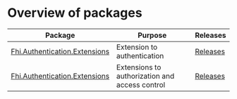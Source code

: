 # Overview of packages

|Package|Purpose|Releases|
|---|---|---|
|[Fhi.Authentication.Extensions](https://www.nuget.org/packages/Fhi.Authentication.Extensions)|Extension to authentication|[Releases]()||
|[Fhi.Authentication.Extensions](https://www.nuget.org/packages/Fhi.Authentication.Extensions)|Extensions to authorization and access control|[Releases]()||

